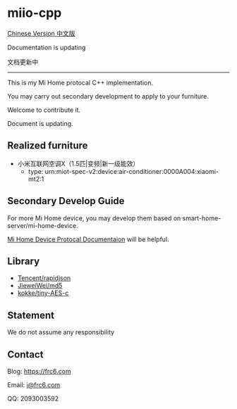 # miio-cpp

[Chinese Version 中文版](https://github.com/frc123/miio-cpp/blob/master/README.zh-CN.md)

Documentation is updating

文档更新中

***

This is my Mi Home protocal C++ implementation.

You may carry out secondary development to apply to your furniture.

Welcome to contribute it. 

Document is updating. 

## Realized furniture

- 小米互联网空调X（1.5匹|变频|新一级能效）
	- type: urn:miot-spec-v2:device:air-conditioner:0000A004:xiaomi-mt2:1

## Secondary Develop Guide

For more Mi Home device, you may develop them based on smart-home-server/mi-home-device.

[Mi Home Device Protocal Documentaion](https://iot.mi.com/new/doc/design/spec/overall) will be helpful.

## Library

- [Tencent/rapidjson](https://www.runoob.com)
- [JieweiWei/md5](https://github.com/JieweiWei/md5)
- [kokke/tiny-AES-c](https://github.com/kokke/tiny-AES-c)

## Statement

We do not assume any responsibility

## Contact

Blog: https://frc6.com

Email: i@frc6.com

QQ: 2093003592

